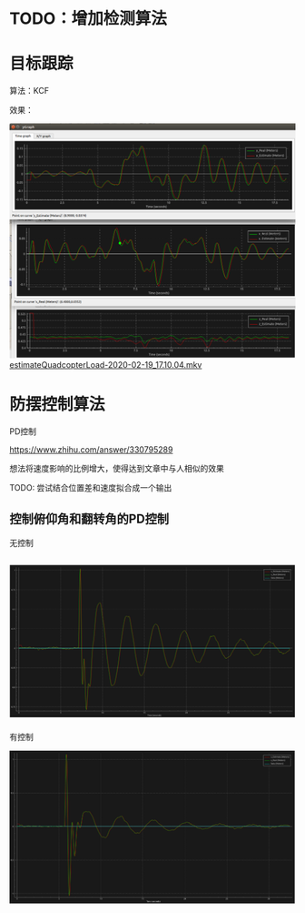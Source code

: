 # TODO：增加检测算法



# 目标跟踪

算法：KCF

效果：

![xyzEstimation](README.assets/xyzEstimation_KCF.png) [estimateQuadcopterLoad-2020-02-19_17.10.04.mkv](videos/estimateQuadcopterLoad-2020-02-19_17.10.04.mkv) 

# 防摆控制算法

PD控制

https://www.zhihu.com/answer/330795289

想法将速度影响的比例增大，使得达到文章中与人相似的效果

TODO: 尝试结合位置差和速度拟合成一个输出



## 控制俯仰角和翻转角的PD控制

无控制

## ![xvControl](README.assets/without_xvControl.png)

有控制

![xvControl](README.assets/xvControl.png)